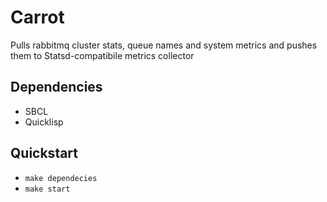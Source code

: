 # Carrot

Pulls rabbitmq cluster stats, queue names and system metrics and pushes them
to Statsd-compatibile metrics collector


## Dependencies

- SBCL
- Quicklisp

## Quickstart

- `make dependecies`
- `make start`
